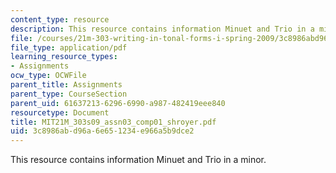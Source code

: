 ```yaml
---
content_type: resource
description: This resource contains information Minuet and Trio in a minor.
file: /courses/21m-303-writing-in-tonal-forms-i-spring-2009/3c8986abd96a6e651234e966a5b9dce2_MIT21M_303s09_assn03_comp01_shroyer.pdf
file_type: application/pdf
learning_resource_types:
- Assignments
ocw_type: OCWFile
parent_title: Assignments
parent_type: CourseSection
parent_uid: 61637213-6296-6990-a987-482419eee840
resourcetype: Document
title: MIT21M_303s09_assn03_comp01_shroyer.pdf
uid: 3c8986ab-d96a-6e65-1234-e966a5b9dce2
---
```

This resource contains information Minuet and Trio in a minor.

